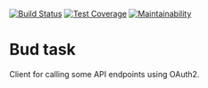 [![Build Status](https://travis-ci.org/vegvari/budtask.svg?branch=master)](https://travis-ci.org/vegvari/budtask) [![Test Coverage](https://api.codeclimate.com/v1/badges/8192e7f6492895207bd4/test_coverage)](https://codeclimate.com/github/vegvari/budtask/test_coverage) [![Maintainability](https://api.codeclimate.com/v1/badges/8192e7f6492895207bd4/maintainability)](https://codeclimate.com/github/vegvari/budtask/maintainability)

# Bud task

Client for calling some API endpoints using OAuth2.
